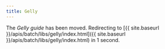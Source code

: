 ```yaml
---
title: Gelly
---
```


<meta http-equiv="refresh" content="1; url={{ site.baseurl }}/apis/batch/libs/gelly/index.html" />

<!--
Licensed to the Apache Software Foundation (ASF) under one
or more contributor license agreements.  See the NOTICE file
distributed with this work for additional information
regarding copyright ownership.  The ASF licenses this file
to you under the Apache License, Version 2.0 (the
"License"); you may not use this file except in compliance
with the License.  You may obtain a copy of the License at

  http://www.apache.org/licenses/LICENSE-2.0

Unless required by applicable law or agreed to in writing,
software distributed under the License is distributed on an
"AS IS" BASIS, WITHOUT WARRANTIES OR CONDITIONS OF ANY
KIND, either express or implied.  See the License for the
specific language governing permissions and limitations
under the License.
-->

The *Gelly guide* has been moved. Redirecting to [{{ site.baseurl }}/apis/batch/libs/gelly/index.html]({{ site.baseurl }}/apis/batch/libs/gelly/index.html) in 1 second.
